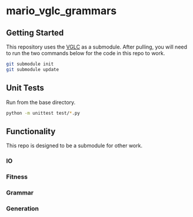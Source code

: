 # mario_vglc_grammars

## Getting Started

This repository uses the [VGLC](https://github.com/TheVGLC/TheVGLC.git) as a submodule. After pulling, you will need to run the two commands below for the code in this repo to work.

```bash
git submodule init
git submodule update
```

## Unit Tests

Run from the base directory.

```bash
python -m unittest test/*.py
```

## Functionality

This repo is designed to be a submodule for other work. 

### IO

### Fitness

### Grammar

### Generation


